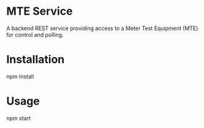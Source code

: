 # MTE Service

A backend REST service providing access to a Meter Test Equipment (MTE) for control and polling.

# Installation

npm install

# Usage

npm start
